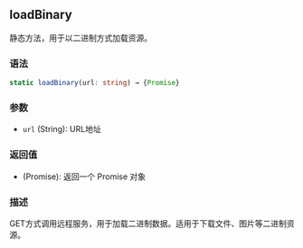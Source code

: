 ## loadBinary

静态方法，用于以二进制方式加载资源。

### 语法

```typescript
static loadBinary(url: string) → {Promise}
```

### 参数

- `url` (String): URL地址

### 返回值

- (Promise): 返回一个 Promise 对象

### 描述

GET方式调用远程服务，用于加载二进制数据。适用于下载文件、图片等二进制资源。 